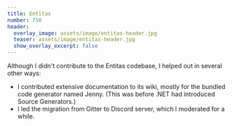 ```yaml
---
title: Entitas
number: 750
header:
  overlay_image: assets/image/entitas-header.jpg
  teaser: assets/image/entitas-header.jpg
  show_overlay_excerpt: false
---
```


Although I didn't contribute to the Entitas codebase, I helped out in several other ways:

- I contributed extensive documentation to its wiki,
  mostly for the bundled code generator named Jenny.
  (This was before .NET had introduced Source Generators.)
- I led the migration from Gitter to Discord server,
  which I moderated for a while.